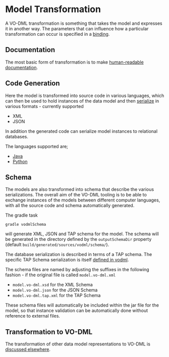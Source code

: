 Model Transformation
====================

A VO-DML transformation is something that takes the model and expresses it in another way. The parameters that can influence how a particular transformation can occur is specified in a [binding](Binding.md).

## Documentation

The most basic form of transformation is to make [human-readable documentation](Documentation.md).

## Code Generation

Here the model is transformed into source code in various languages, which can then be used to hold instances
of the data model and then [serialize](Serialization.md) in various formats - currently supported

* XML
* JSON

In addition the generated code can serialize model instances to relational databases.

The languages supported are;

* [Java](JavaCodeGeneration.md)
* [Python](PythonCodeGeneration.md)

## Schema

The models are also transformed into schema that describe the various serializations. The overall aim of the 
VO-DML tooling is to be able to exchange instances of the models between different computer languages, with 
all the source code and schema automatically generated.

The gradle task

```shell
gradle vodmlSchema
```
will generate XML, JSON and TAP schema for the model. The schema will be generated in the directory defined by the `outputSchemaDir` property (default `build/generated/sources/vodml/schema/`).

The database serialization is described in terms of a TAP schema. The specific  TAP Schema serialization is itself [defined in vodml](https://github.com/ivoa/TAPSchemaDM).

The schema files are named by adjusting the suffixes in the following fashion - if the original file is called ```model.vo-dml.xml``` 

* ```model.vo-dml.xsd``` for the XML Schema
* ```model.vo-dml.json``` for the JSON Schema
* ```model.vo-dml.tap.xml``` for the TAP Schema

These schema files will automatically be included within the jar file for the model, so that instance validation can be automatically done without reference to external files.

## Transformation to VO-DML

The transformation of other data model representations to VO-DML is [discussed elsewhere](modelling/TransformingToVODML.md). 
